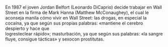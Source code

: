 En 1987 el joven Jordan Belfort (Leonardo DiCaprio) decide trabajar en Wall Street en la firma de Mark 
Hanna (Matthew McConaughey), el cual le aconseja manila cómo vivir en Wall Street: las drogas, en 
especial la cocaína, ya que según sus propias palabras: «mantiene el cerebro despierto y hace que   
logresteclear rápido»; masturbación, ya que según sus palabras: «la sangre fluye, consigue tácticas» y 
sexocon prostitutas.